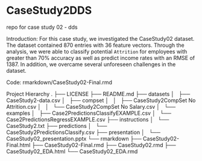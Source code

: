 # CaseStudy2DDS
 repo for case study 02 - dds

Introduction:
For this case study, we investigated the CaseStudy02 dataset. The dataset contained 870 entries with 36 feature vectors. Through the analysis, we were able to classify potential `Attrition` for employees with greater than 70% accuracy as well as predict income rates with an RMSE of 1387. In addition, we overcame several unforeseen challenges in the dataset. 


Code:
rmarkdown/CaseStudy02-Final.rmd

Project Hierarchy 
.
├── LICENSE
├── README.md
├── datasets
│   ├── CaseStudy2-data.csv
│   ├── compset
│   │   ├── CaseStudy2CompSet No Attrition.csv
│   │   └── CaseStudy2CompSet No Salary.csv
│   └── examples
│       ├── Case2PredictionsClassifyEXAMPLE.csv
│       └── Case2PredictionsRegressEXAMPLE.csv
├── instructions
│   └── CaseStudy2.txt
├── predictions
│   └── CaseStudy2PredictionsClassify.csv
├── presentation
│   └── CaseStudy02_presentation.pptx
└── rmarkdown
    ├── CaseStudy02-Final.html
    ├── CaseStudy02-Final.rmd
    ├── CaseStudy02.rmd
    ├── CaseStudy02_EDA.html
    └── CaseStudy02_EDA.rmd
